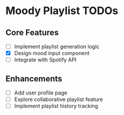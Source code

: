 # Moody Playlist TODOs

## Core Features

- [ ] Implement playlist generation logic
- [x] Design mood input component
- [ ] Integrate with Spotify API

## Enhancements

- [ ] Add user profile page
- [ ] Explore collaborative playlist feature
- [ ] Implement playlist history tracking
